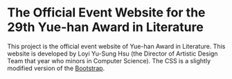 # The Official Event Website for the 29th Yue-han Award in Literature

This project is the official event website of Yue-han Award in Literature. This website is developed by Loyi Yu-Sung Hsu (the Director of Artistic Design Team that year who minors in Computer Science). The CSS is a slightly modified version of the [Bootstrap](http://getbootstrap.com).

